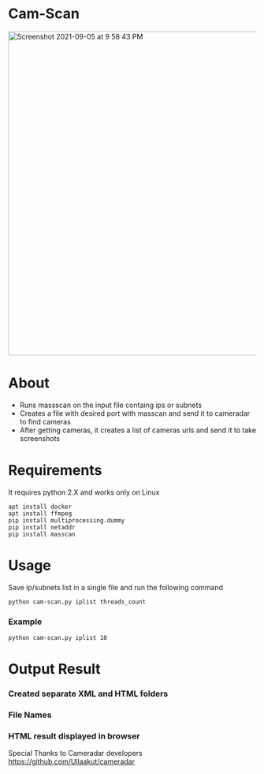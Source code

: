 # Cam-Scan

<img width="657" alt="Screenshot 2021-09-05 at 9 58 43 PM" src="https://user-images.githubusercontent.com/90141144/132134218-df2271c5-c7b3-4aa4-9343-2bcee1346919.png">



# About
* Runs massscan on the input file containg ips or subnets
* Creates a file with desired port with masscan and send it to cameradar to find cameras
* After getting cameras, it creates a list of cameras urls and send it to take screenshots
 

# Requirements

It requires python 2.X and works only on Linux
```
apt install docker
apt install ffmpeg
pip install multiprocessing.dummy
pip install netaddr
pip install masscan

```
# Usage

Save ip/subnets list in a single file and run the following command

```python cam-scan.py iplist threads_count```

### Example
```python cam-scan.py iplist 10```

# Output Result
### Created separate XML and HTML folders



### File Names



### HTML result displayed in browser




Special Thanks to Cameradar developers https://github.com/Ullaakut/cameradar

